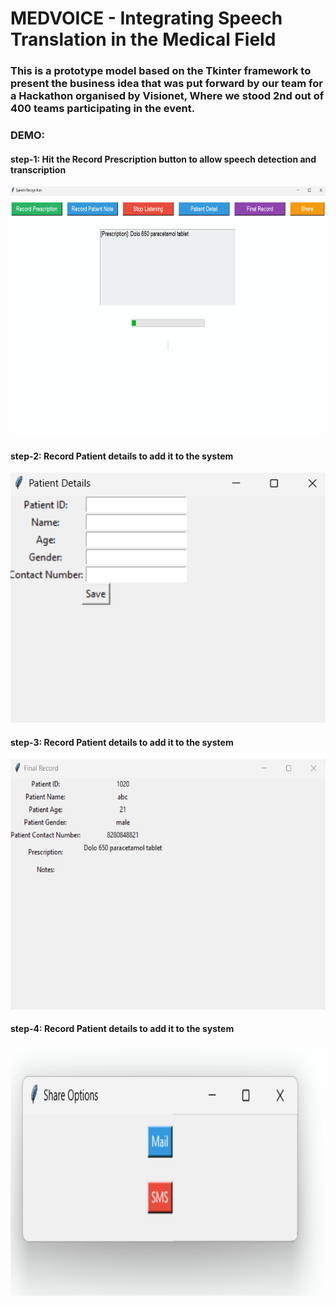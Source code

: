# MEDVOICE - Integrating Speech Translation in the Medical Field

### This is a prototype model based on the Tkinter framework to present the business idea that was put forward by our team for a Hackathon organised by Visionet, Where we stood 2nd out of 400 teams participating in the event. 

### DEMO:
#### step-1: Hit the Record Prescription button to allow speech detection and transcription
<img src='https://raw.githubusercontent.com/2k0v11/Speech-Recognition/main/SPEECH2TEXT/MEDVOICE/Screenshot%202024-05-18%20104527.png' alt="Employee data" title="Employee Data title" height=400 width=800 >

#### step-2: Record Patient details to add it to the system
<img src='https://raw.githubusercontent.com/2k0v11/Speech-Recognition/main/SPEECH2TEXT/MEDVOICE/Screenshot%202024-05-18%20104444.png' alt="Employee data" title="Employee Data title" height=400 width=800 >

#### step-3: Record Patient details to add it to the system
<img src='https://raw.githubusercontent.com/2k0v11/Speech-Recognition/main/SPEECH2TEXT/MEDVOICE/final%20record.png' alt="Employee data" title="Employee Data title" height=400 width=800 >

#### step-4: Record Patient details to add it to the system
<img src='https://raw.githubusercontent.com/2k0v11/Speech-Recognition/main/SPEECH2TEXT/MEDVOICE/Screenshot%202024-05-18%20104704.png' alt="Employee data" title="Employee Data title" height=400 width=800 >
